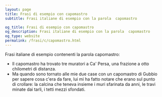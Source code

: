 ```yaml
---
layout: page
title: Frasi di esempio con capomastro 
subtitle: Frasi italiane di esempio con la parola  capomastro

og_title: Frasi di esempio con capomastro 
og_description: Frasi italiane di esempio con la parola  capomastro
og_type: website
permalink: /frasi/c/capomastro.html
---
```


Frasi italiane di esempio contenenti la parola capomastro:


- Il capomastro ha trovato tre muratori a Ca' Persa, una frazione a otto chilometri di distanza.
- Ma quando sono tornato alle mie due case con un capomastro di Gubbio per sapere cosa c'era da fare, lui mi ha fatto notare che erano sul punto di crollare: la calcina che teneva insieme i muri sfarinata da anni, le travi minate dai tarli, i tetti mezzi sfondati.
